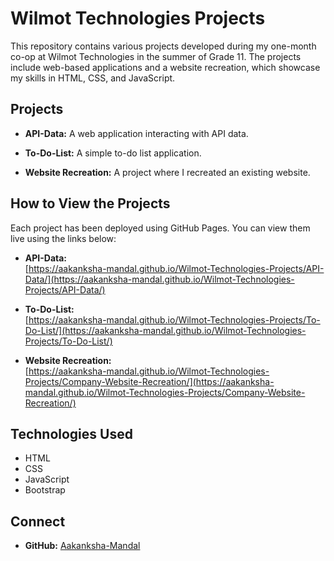 # Wilmot Technologies Projects

This repository contains various projects developed during my one-month co-op at Wilmot Technologies in the summer of Grade 11. The projects include web-based applications and a website recreation, which showcase my skills in HTML, CSS, and JavaScript.

## Projects

- **API-Data:** A web application interacting with API data.

- **To-Do-List:** A simple to-do list application.

- **Website Recreation:** A project where I recreated an existing website.

## How to View the Projects

Each project has been deployed using GitHub Pages. You can view them live using the links below:

- **API-Data:**  
  [https://aakanksha-mandal.github.io/Wilmot-Technologies-Projects/API-Data/](https://aakanksha-mandal.github.io/Wilmot-Technologies-Projects/API-Data/)

- **To-Do-List:**  
  [https://aakanksha-mandal.github.io/Wilmot-Technologies-Projects/To-Do-List/](https://aakanksha-mandal.github.io/Wilmot-Technologies-Projects/To-Do-List/)

- **Website Recreation:**  
  [https://aakanksha-mandal.github.io/Wilmot-Technologies-Projects/Company-Website-Recreation/](https://aakanksha-mandal.github.io/Wilmot-Technologies-Projects/Company-Website-Recreation/)

## Technologies Used

- HTML  
- CSS  
- JavaScript  
- Bootstrap

## Connect

- **GitHub:** [Aakanksha-Mandal](https://github.com/Aakanksha-Mandal)
